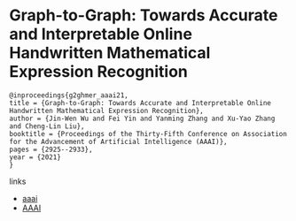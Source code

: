 # Graph-to-Graph: Towards Accurate and Interpretable Online Handwritten Mathematical Expression Recognition

```
@inproceedings{g2ghmer_aaai21,
title = {Graph-to-Graph: Towards Accurate and Interpretable Online Handwritten Mathematical Expression Recognition},
author = {Jin-Wen Wu and Fei Yin and Yanming Zhang and Xu-Yao Zhang and Cheng-Lin Liu},
booktitle = {Proceedings of the Thirty-Fifth Conference on Association for the Advancement of Artificial Intelligence (AAAI)},
pages = {2925--2933},
year = {2021}
}
```

links
- [aaai](https://www.aaai.org/AAAI21Papers/AAAI-3268.WuJW.pdf)
- [AAAI](https://ojs.aaai.org/index.php/AAAI/article/view/16399)
